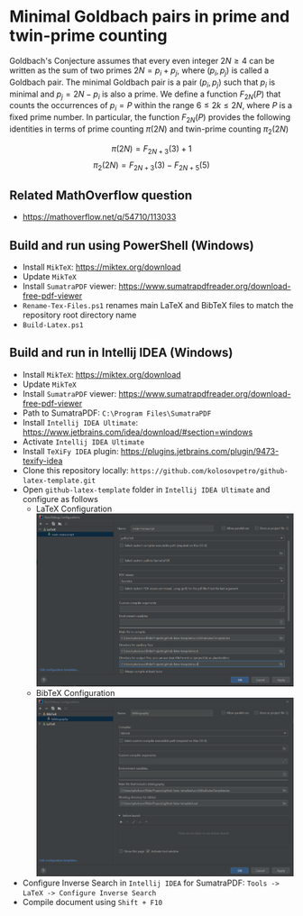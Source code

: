 # Minimal Goldbach pairs in prime and twin-prime counting

Goldbach's Conjecture assumes that every even integer $2N \geq 4$ can be written as the sum of two primes
$2N = p_i + p_j$, where $(p_i, p_j)$ is called a Goldbach pair.
The minimal Goldbach pair is a pair $(p_i, p_j)$ such that $p_i$ is minimal and $p_j = 2N - p_i$ is also a prime.
We define a function $F_{2N}(P)$ that counts the occurrences of $p_i = P$ within the range $6 \leq 2k \leq 2N$,
where $P$ is a fixed prime number.
In particular, the function $F_{2N}(P)$ provides the following identities in terms of prime counting $\pi(2N)$ and
twin-prime counting $\pi_2(2N)$

$$\pi(2N) = F_{2N+3}(3) + 1$$
$$\pi_2(2N) = F_{2N+3}(3) - F_{2N+5}(5)$$

## Related MathOverflow question

- https://mathoverflow.net/q/54710/113033

## Build and run using PowerShell (Windows)

- Install `MikTeX`: https://miktex.org/download
- Update `MikTeX`
- Install `SumatraPDF` viewer: https://www.sumatrapdfreader.org/download-free-pdf-viewer
- `Rename-Tex-Files.ps1` renames main LaTeX and BibTeX files to match the repository root directory name
- `Build-Latex.ps1`

## Build and run in Intellij IDEA (Windows)

- Install `MikTeX`: https://miktex.org/download
- Update `MikTeX`
- Install `SumatraPDF` viewer: https://www.sumatrapdfreader.org/download-free-pdf-viewer
- Path to SumatraPDF: `C:\Program Files\SumatraPDF`
- Install `Intellij IDEA Ultimate`: https://www.jetbrains.com/idea/download/#section=windows
- Activate `Intellij IDEA Ultimate`
- Install `TeXiFy IDEA` plugin: https://plugins.jetbrains.com/plugin/9473-texify-idea
- Clone this repository locally: `https://github.com/kolosovpetro/github-latex-template.git`
- Open `github-latex-template` folder in `Intellij IDEA Ultimate` and configure as follows
    - LaTeX Configuration
      ![LaTeX Configuration](./src/sections/images/latex_configuration.png "LaTeX Configuration")
    - BibTeX Configuration
      ![BibTeX Configuration](./src/sections/images/bibtex_configuration.png "BibTeX Configuration")
- Configure Inverse Search in `Intellij IDEA` for SumatraPDF: `Tools -> LaTeX -> Configure Inverse Search`
- Compile document using `Shift + F10`

